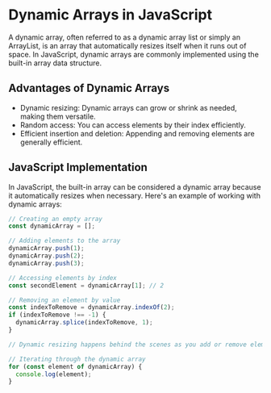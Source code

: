 # Dynamic Arrays in JavaScript

A dynamic array, often referred to as a dynamic array list or simply an ArrayList, is an array that automatically resizes itself when it runs out of space. In JavaScript, dynamic arrays are commonly implemented using the built-in array data structure.

## Advantages of Dynamic Arrays

- Dynamic resizing: Dynamic arrays can grow or shrink as needed, making them versatile.
- Random access: You can access elements by their index efficiently.
- Efficient insertion and deletion: Appending and removing elements are generally efficient.

## JavaScript Implementation

In JavaScript, the built-in array can be considered a dynamic array because it automatically resizes when necessary. Here's an example of working with dynamic arrays:

```javascript
// Creating an empty array
const dynamicArray = [];

// Adding elements to the array
dynamicArray.push(1);
dynamicArray.push(2);
dynamicArray.push(3);

// Accessing elements by index
const secondElement = dynamicArray[1]; // 2

// Removing an element by value
const indexToRemove = dynamicArray.indexOf(2);
if (indexToRemove !== -1) {
  dynamicArray.splice(indexToRemove, 1);
}

// Dynamic resizing happens behind the scenes as you add or remove elements

// Iterating through the dynamic array
for (const element of dynamicArray) {
  console.log(element);
}
```